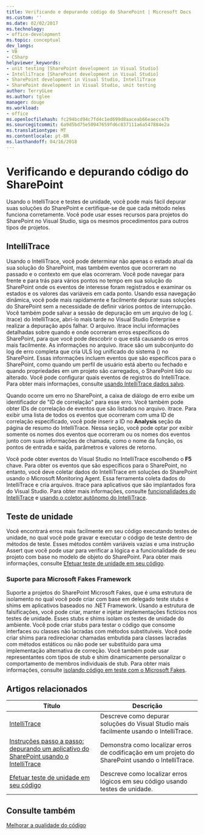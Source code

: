 ```yaml
---
title: Verificando e depurando código do SharePoint | Microsoft Docs
ms.custom: ''
ms.date: 02/02/2017
ms.technology:
- office-development
ms.topic: conceptual
dev_langs:
- VB
- CSharp
helpviewer_keywords:
- unit testing [SharePoint development in Visual Studio]
- IntelliTrace [SharePoint development in Visual Studio]
- SharePoint development in Visual Studio, IntelliTrace
- SharePoint development in Visual Studio, unit testing
author: TerryGLee
ms.author: tglee
manager: douge
ms.workload:
- office
ms.openlocfilehash: fc294bcd94c7fd4c1ed699d8aaceab66eaecc47b
ms.sourcegitcommit: 6a9d5bd75e50947659fd6c837111a6a547884e2a
ms.translationtype: MT
ms.contentlocale: pt-BR
ms.lasthandoff: 04/16/2018
---
```

# <a name="verifying-and-debugging-sharepoint-code"></a>Verificando e depurando código do SharePoint
 
Usando o IntelliTrace e testes de unidade, você pode mais fácil depurar suas soluções do SharePoint e certifique-se de que cada método neles funciona corretamente. Você pode usar esses recursos para projetos do SharePoint no Visual Studio, siga os mesmos procedimentos para outros tipos de projetos.

## <a name="intellitrace"></a>IntelliTrace

Usando o IntelliTrace, você pode determinar não apenas o estado atual da sua solução do SharePoint, mas também eventos que ocorreram no passado e o contexto em que elas ocorreram. Você pode navegar para frente e para trás para vários pontos no tempo em sua solução do SharePoint onde os eventos de interesse foram registrados e examinar os estados e os valores das variáveis em cada ponto. Usando essa navegação dinâmica, você pode mais rapidamente e facilmente depurar suas soluções do SharePoint sem a necessidade de definir vários pontos de interrupção. Você também pode salvar a sessão de depuração em um arquivo de log (. itrace) do IntelliTrace, abri-lo mais tarde no Visual Studio Enterprise e realizar a depuração após falhar. O arquivo. itrace inclui informações detalhadas sobre quando e onde ocorreram erros específicos do SharePoint, para que você pode descobrir o que está causando os erros mais facilmente. As informações no arquivo. itrace são um subconjunto do log de erro completa que cria ULS log unificado do sistema () no SharePoint. Essas informações incluem eventos que são específicos para o SharePoint, como quando um perfil de usuário está aberto ou fechado e quando propriedades em um projeto são carregados, o SharePoint lido ou alterado. Você pode configurar quais eventos de registros do IntelliTrace. Para obter mais informações, consulte [usando IntelliTrace dados salvo](/visualstudio/debugger/using-saved-intellitrace-data).

Quando ocorre um erro no SharePoint, a caixa de diálogo de erro exibe um identificador de "ID de correlação" para esse erro. Você também pode obter IDs de correlação de eventos que são listados no arquivo. itrace. Para exibir uma lista de todos os eventos que ocorreram com uma ID de correlação especificado, você pode inserir a ID no **Analysis** seção da página de resumo do IntelliTrace. Nessa seção, você pode optar por exibir somente os nomes dos eventos que ocorreram ou os nomes dos eventos junto com suas informações de chamada, como o nome da função, os pontos de entrada e saída, parâmetros e valores de retorno.

Você pode obter eventos do Visual Studio no IntelliTrace escolhendo o **F5** chave. Para obter os eventos que são específicos para o SharePoint, no entanto, você deve coletar dados do IntelliTrace em soluções do SharePoint usando o Microsoft Monitoring Agent. Essa ferramenta coleta dados do IntelliTrace e cria arquivos. itrace para aplicativos que são implantados fora do Visual Studio. Para obter mais informações, consulte [funcionalidades do IntelliTrace](/visualstudio/debugger/intellitrace-features) e [usando o coletor autônomo do IntelliTrace](/visualstudio/debugger/using-the-intellitrace-stand-alone-collector).

## <a name="unit-testing"></a>Teste de unidade

Você encontrará erros mais facilmente em seu código executando testes de unidade, no qual você pode gravar e executar o código de teste dentro de métodos de teste. Esses métodos contêm variáveis vazias e uma instrução Assert que você pode usar para verificar a lógica e a funcionalidade de seu projeto com base no modelo de objeto do SharePoint. Para obter mais informações, consulte [Efetuar teste de unidade em seu código](/visualstudio/test/unit-test-your-code).

### <a name="support-for-microsoft-fakes-framework"></a>Suporte para Microsoft Fakes Framework

Suporte a projetos do SharePoint Microsoft Fakes, que é uma estrutura de isolamento no qual você pode criar com base em delegado teste stubs e shims em aplicativos baseados no .NET Framework. Usando a estrutura de falsificações, você pode criar, manter e injetar implementações fictícios nos testes de unidade. Esses stubs e shims isolam os testes de unidade do ambiente. Você pode criar stubs para testar o código que consome interfaces ou classes não lacradas com métodos substituíveis. Você pode criar shims para redirecionar chamadas embutida para classes lacradas com métodos estáticos ou não pode ser substituído para uma implementação alternativa de correção. Você também pode usar representantes com tipos de stub e shim dinamicamente personalizar o comportamento de membros individuais de stub. Para obter mais informações, consulte [isolando código em teste com o Microsoft Fakes](/visualstudio/test/isolating-code-under-test-with-microsoft-fakes).

## <a name="related-articles"></a>Artigos relacionados

|Título|Descrição|
|-----------|-----------------|
|[IntelliTrace](/visualstudio/debugger/intellitrace)|Descreve como depurar soluções do Visual Studio mais facilmente usando o IntelliTrace.|
|[Instruções passo a passo: depurando um aplicativo do SharePoint usando o IntelliTrace](../sharepoint/walkthrough-debugging-a-sharepoint-application-by-using-intellitrace.md)|Demonstra como localizar erros de codificação em um projeto do SharePoint usando o IntelliTrace.|
|[Efetuar teste de unidade em seu código](/visualstudio/test/unit-test-your-code)|Descreve como localizar erros lógicos em seu código usando testes de unidade.|

## <a name="see-also"></a>Consulte também

[Melhorar a qualidade do código](/visualstudio/test/improve-code-quality)
